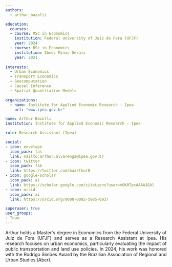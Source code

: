 ```yaml
---
authors:
  - arthur_bazolli

education:
  courses:
  - course: MSc in Economics
    institution: Federal University of Juiz de Fora (UFJF)
    year: 2024
  - course: BSc in Economics
    institution: Ibmec Minas Gerais
    year: 2021
    
interests:
  - Urban Economics
  - Transport Economics
  - Geocomputation
  - Causal Inference
  - Spatial Quantitative Models

organizations:
  - name: Institute for Applied Economic Research - Ipea
    url: "www.ipea.gov.br"

name: Arthur Bazolli
institution: Institute for Applied Economic Research - Ipea

role: Research Assistant (Ipea)

social:
- icon: envelope
  icon_pack: fas
  link: mailto:arthur.alvarenga@ipea.gov.br
- icon: twitter
  icon_pack: fab
  link: https://twitter.com/baarthur0
- icon: google-scholar
  icon_pack: ai
  link: https://scholar.google.com/citations?user=mOK0TpcAAAAJ&hl
- icon: orcid
  icon_pack: ai
  link: https://orcid.org/0000-0002-5985-0937

superuser: true
user_groups:
- Team
---
```

<p align="justify">
Arthur holds a Master's degree in Economics from the Federal University of Juiz de Fora (UFJF) and serves as a Research Assistant at Ipea. His research focuses on urban economics, particularly evaluating the impact of public transportation and land use policies. In 2024, his work was honored with the Rodrigo Simões Award by the Brazilian Association of Regional and Urban Studies (Aber).
</p>
